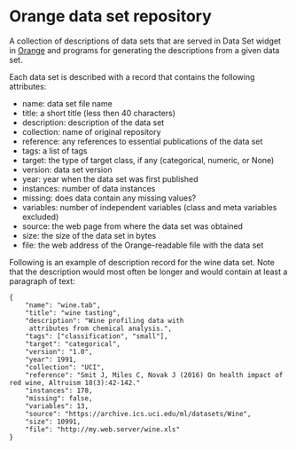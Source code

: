 # Orange data set repository

A collection of descriptions of data sets that are served in Data Set widget in [Orange](http://orange.biolab.si) and programs for generating the descriptions from a given data set.

Each data set is described with a record that contains the following attributes:

* name: data set file name
* title:  a short title (less then 40 characters)
* description:  description of the data set
* collection: name of original repository
* reference: any references to essential publications of the data set
* tags: a list of tags
* target: the type of target class, if any (categorical, numeric, or None)
* version:  data set version
* year: year when the data set was first published
* instances: number of data instances
* missing: does data contain any missing values?
* variables: number of independent variables (class and meta variables excluded)
* source: the web page from where the data set was obtained
* size: the size of the data set in bytes
* file: the web address of the Orange-readable file with the data set

Following is an example of description record for the wine data set. Note that the description would most often be longer and would contain at least a paragraph of text:

    {
        "name": "wine.tab", 
        "title": "wine tasting",  
        "description": "Wine profiling data with
	     attributes from chemical analysis.",  
        "tags": ["classification", "small"],  
        "target": "categorical",  
        "version": "1.0",  
        "year": 1991,  
        "collection": "UCI",
        "reference": "Smit J, Miles C, Novak J (2016) On health impact of red wine, Altruism 18(3):42-142."
        "instances": 178,  
        "missing": false,  
        "variables": 13,  
        "source": "https://archive.ics.uci.edu/ml/datasets/Wine", 
        "size": 10991,  
        "file": "http://my.web.server/wine.xls"
    }
